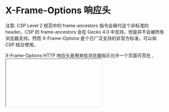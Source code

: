 # X-Frame-Options 响应头

注意: CSP Level 2 规范中的 frame-ancestors 指令会替代这个非标准的 header。CSP 的 frame-ancestors 会在 Gecko 4.0 中支持，但是并不会被所有浏览器支持。然而 X-Frame-Options 是个已广泛支持的非官方标准，可以和 CSP 结合使用。

X-Frame-Options HTTP 响应头是用来给浏览器指示允许一个页面可否在 <frame>, <iframe> 或者 <object> 中展现的标记。网站可以使用此功能，来确保自己网站的内容没有被嵌到别人的网站中去，也从而避免了点击劫持 (clickjacking) 的攻击。

### 使用 X-Frame-OptionsEDIT

X-Frame-Options 有三个值:

##### DENY

表示该页面不允许在 frame 中展示，即便是在相同域名的页面中嵌套也不允许。

##### SAMEORIGIN

表示该页面可以在相同域名页面的 frame 中展示。

##### ALLOW-FROM uri

表示该页面可以在指定来源的 frame 中展示。

换一句话说，如果设置为 DENY，不光在别人的网站 frame 嵌入时会无法加载，在同域名页面中同样会无法加载。另一方面，如果设置为 SAMEORIGIN，那么页面就可以在同域名页面的 frame 中嵌套。

### 配置 Apache

配置 Apache 在所有页面上发送 X-Frame-Options 响应头，需要把下面这行添加到 'site' 的配置中:

    Header always append X-Frame-Options SAMEORIGIN

### 配置 nginx

配置 nginx 发送 X-Frame-Options 响应头，把下面这行添加到 'http', 'server' 或者 'location' 的配置中:

    add_header X-Frame-Options SAMEORIGIN;

### 配置 IIS

配置 IIS 发送 X-Frame-Options 响应头，添加下面的配置到 Web.config 文件中:

    <system.webServer>
      ...

      <httpProtocol>
        <customHeaders>
          <add name="X-Frame-Options" value="SAMEORIGIN" />
        </customHeaders>
      </httpProtocol>

      ...
    </system.webServer>

### 结果

在 Firefox 尝试加载 frame 的内容时，如果 X-Frame-Options 响应头设置为禁止访问了，那么 Firefox 会用 about:blank 展现到 frame 中。也许从某种方面来讲的话，展示为错误消息会更好一点。

### 浏览器兼容性

    Desktop
    特性	Chrome	Firefox (Gecko)	Internet Explorer	Opera	Safari
    基础支持	4.1.249.1042	3.6.9 (1.9.2.9)	8.0	10.5	4.0
    ALLOW-FROM 支持	Not supported	18.0 (18.0) bug 690168	8.0?	?	Not supported WebKit bug 94836

    Mobile
    特性	Android	Chrome Android 版	Firefox 移动版 (Gecko)	IE 移动版	Opera 移动版	Safari 移动版
    基础支持	?	?	?	?	?	?
